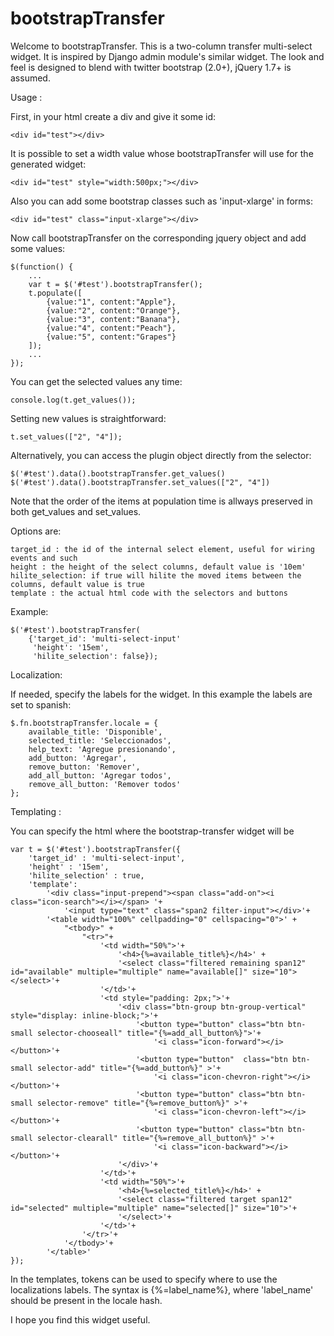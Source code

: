 bootstrapTransfer
=================

Welcome to bootstrapTransfer. This is a two-column transfer multi-select widget. It is
inspired by Django admin module's similar widget. The look and feel is designed to blend with
twitter bootstrap (2.0+), jQuery 1.7+ is assumed.

Usage :

First, in your html create a div and give it some id:

    <div id="test"></div>

It is possible to set a width value whose bootstrapTransfer will use for the generated widget:

    <div id="test" style="width:500px;"></div>
	
Also you can add some bootstrap classes such as 'input-xlarge' in forms:
	
    <div id="test" class="input-xlarge"></div>
	
Now call bootstrapTransfer on the corresponding jquery object and add some values:

    $(function() {
        ...
        var t = $('#test').bootstrapTransfer();
        t.populate([
            {value:"1", content:"Apple"},
            {value:"2", content:"Orange"},
            {value:"3", content:"Banana"},
            {value:"4", content:"Peach"},
            {value:"5", content:"Grapes"}
        ]);
        ...
    });

You can get the selected values any time:

    console.log(t.get_values());

Setting new values is straightforward:

    t.set_values(["2", "4"]);
	
Alternatively, you can access the plugin object directly from the selector:

	$('#test').data().bootstrapTransfer.get_values()
	$('#test').data().bootstrapTransfer.set_values(["2", "4"])

Note that the order of the items at population time is allways preserved in both get_values and set_values.

Options are:

    target_id : the id of the internal select element, useful for wiring events and such
	height : the height of the select columns, default value is '10em'
	hilite_selection: if true will hilite the moved items between the columns, default value is true
	template : the actual html code with the selectors and buttons 

Example:	

    $('#test').bootstrapTransfer(
        {'target_id': 'multi-select-input'
         'height': '15em',
         'hilite_selection': false});

Localization:

If needed, specify the labels for the widget. In this example the labels are set to spanish:

    $.fn.bootstrapTransfer.locale = {
	    available_title: 'Disponible',
	    selected_title: 'Seleccionados',
	    help_text: 'Agregue presionando',
	    add_button: 'Agregar',
	    remove_button: 'Remover',
	    add_all_button: 'Agregar todos',
	    remove_all_button: 'Remover todos'
    };

Templating :

You can specify the html where the bootstrap-transfer widget will be 

    var t = $('#test').bootstrapTransfer({
		'target_id' : 'multi-select-input',
		'height' : '15em',
		'hilite_selection' : true,
		'template':
			'<div class="input-prepend"><span class="add-on"><i class="icon-search"></i></span> '+
				'<input type="text" class="span2 filter-input"></div>'+
			'<table width="100%" cellpadding="0" cellspacing="0">' +
				"<tbody>" + 
					"<tr>"+
						'<td width="50%">'+
							'<h4>{%=available_title%}</h4>' + 
							'<select class="filtered remaining span12" id="available" multiple="multiple" name="available[]" size="10"></select>'+
						'</td>'+
						'<td style="padding: 2px;">'+
							'<div class="btn-group btn-group-vertical" style="display: inline-block;">'+
								'<button type="button" class="btn btn-small selector-chooseall" title="{%=add_all_button%}">'+ 
									'<i class="icon-forward"></i></button>'+
								'<button type="button"  class="btn btn-small selector-add" title="{%=add_button%}" >'+ 
									'<i class="icon-chevron-right"></i> </button>'+
								'<button type="button" class="btn btn-small selector-remove" title="{%=remove_button%}" >'+ 
									'<i class="icon-chevron-left"></i></button>'+
								'<button type="button" class="btn btn-small selector-clearall" title="{%=remove_all_button%}" >'+ 
									'<i class="icon-backward"></i></button>'+
							'</div>'+
						'</td>'+
						'<td width="50%">'+
							'<h4>{%=selected_title%}</h4>' + 
							'<select class="filtered target span12" id="selected" multiple="multiple" name="selected[]" size="10">'+
							'</select>'+
						'</td>'+
					'</tr>'+
				'</tbody>'+
			'</table>'
    });
In the templates, tokens can be used to specify where to use the localizations labels. The syntax is {%=label_name%}, where 'label_name' should be present in the locale hash. 

I hope you find this widget useful.